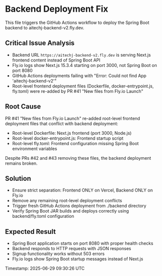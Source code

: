 # Backend Deployment Fix

This file triggers the GitHub Actions workflow to deploy the Spring Boot backend to aitechj-backend-v2.fly.dev.

## Critical Issue Analysis
- Backend URL `https://aitechj-backend-v2.fly.dev` is serving Next.js frontend content instead of Spring Boot API
- Fly.io logs show Next.js 15.3.4 starting on port 3000, not Spring Boot on port 8080
- GitHub Actions deployments failing with "Error: Could not find App 'aitechj-backend-v2'"
- Root-level frontend deployment files (Dockerfile, docker-entrypoint.js, fly.toml) were re-added by PR #41 "New files from Fly.io Launch"

## Root Cause
PR #41 "New files from Fly.io Launch" re-added root-level frontend deployment files that conflict with backend deployment:
- Root-level Dockerfile: Next.js frontend (port 3000, Node.js)
- Root-level docker-entrypoint.js: Frontend startup script
- Root-level fly.toml: Frontend configuration missing Spring Boot environment variables

Despite PRs #42 and #43 removing these files, the backend deployment remains broken.

## Solution
- Ensure strict separation: Frontend ONLY on Vercel, Backend ONLY on Fly.io
- Remove any remaining root-level deployment conflicts
- Trigger fresh GitHub Actions deployment from ./backend directory
- Verify Spring Boot JAR builds and deploys correctly using backend/fly.toml configuration

## Expected Result
- Spring Boot application starts on port 8080 with proper health checks
- Backend responds to HTTP requests with JSON responses
- Signup functionality works without 503 errors
- Fly.io logs show Spring Boot startup messages instead of Next.js

Timestamp: 2025-06-29 09:30:26 UTC
